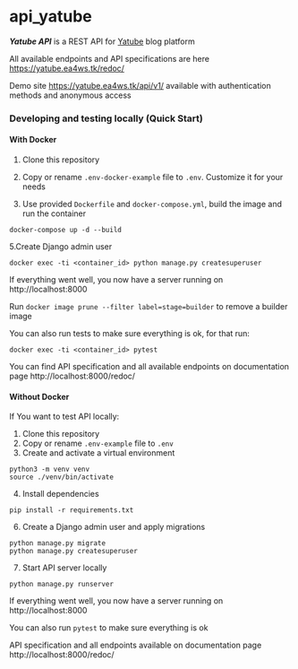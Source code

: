 # api_yatube
***Yatube API*** is a REST API for [Yatube](https://github.com/evgfitil/yatube) blog platform

All available endpoints and API specifications are here https://yatube.ea4ws.tk/redoc/

Demo site https://yatube.ea4ws.tk/api/v1/ available with authentication methods and anonymous access

### Developing and testing locally (Quick Start)

#### With Docker
  
  1. Clone this repository
  
  2. Copy or rename `.env-docker-example` file to `.env`. Customize it for your needs
  
  4. Use provided `Dockerfile` and `docker-compose.yml`, build the image and run the container
  ```
  docker-compose up -d --build
  ```
  5.Create Django admin user
  
  ```
  docker exec -ti <container_id> python manage.py createsuperuser
  ```
  If everything went well, you now have a server running on http://localhost:8000
  
  Run `docker image prune --filter label=stage=builder` to remove a builder image

  You can also run tests to make sure everything is ok, for that run:
  ```
  docker exec -ti <container_id> pytest
  ```
  
  You can find API specification and all available endpoints on documentation page http://localhost:8000/redoc/
  
  #### Without Docker

If You want to test API locally:
  1. Clone this repository
  2. Copy or rename `.env-example` file to `.env`
  3. Create and activate a virtual environment
  ```
python3 -m venv venv
source ./venv/bin/activate
  ```
  4. Install dependencies
  ```
pip install -r requirements.txt
```
  6. Create a Django admin user and apply migrations
 ```
 python manage.py migrate
 python manage.py createsuperuser
 ```
  7. Start API server locally
```
python manage.py runserver
```
If everything went well, you now have a server running on http://localhost:8000

You can also run `pytest` to make sure everything is ok

API specification and all endpoints available on documentation page http://localhost:8000/redoc/
